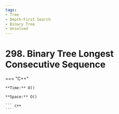 ```yaml
---
tags:
- Tree
- Depth-First Search
- Binary Tree
- Unsolved
---
```



# 298. Binary Tree Longest Consecutive Sequence

=== "C++"

    **Time:** O()

    **Space:** O()

    ``` c++
    ```